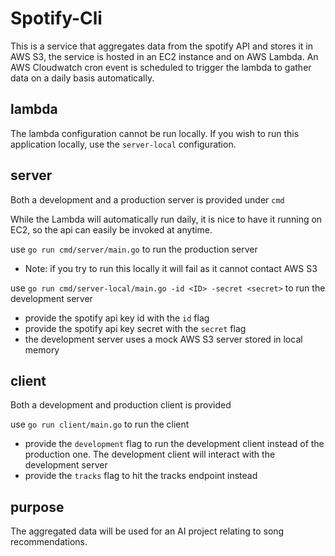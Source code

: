# Spotify-Cli

This is a service that aggregates data from the spotify API and stores it in AWS S3, the service is hosted in an EC2 instance and on AWS Lambda. An AWS Cloudwatch cron event is scheduled to trigger the lambda to gather data on a daily basis automatically.

## lambda
The lambda configuration cannot be run locally. If you wish to run this application locally, use the `server-local` configuration.

## server
Both a development and a production server is provided under `cmd`

While the Lambda will automatically run daily, it is nice to have it running on EC2, so the api can easily be invoked at anytime.

use `go run cmd/server/main.go` to run the production server
- Note: if you try to run this locally it will fail as it cannot contact AWS S3

use `go run cmd/server-local/main.go -id <ID> -secret <secret>` to run the development server
- provide the spotify api key id with the `id` flag
- provide the spotify api key secret with the `secret` flag
- the development server uses a mock AWS S3 server stored in local memory

## client
Both a development and production client is provided

use `go run client/main.go` to run the client
- provide the `development` flag to run the development client instead of the production one. The development client will interact with the development server
- provide the `tracks` flag to hit the tracks endpoint instead
## purpose
The aggregated data will be used for an AI project relating to song recommendations.